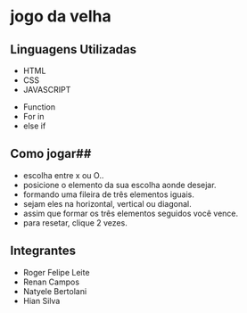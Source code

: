 # jogo da velha 
## Linguagens Utilizadas 
* HTML
* CSS
* JAVASCRIPT
- Function
- For in
- else if
## Como jogar##
- escolha entre x ou O..
- posicione o elemento da sua escolha aonde desejar.
- formando uma fileira de três elementos iguais.
- sejam eles na horizontal, vertical ou diagonal.
- assim que formar os três elementos seguidos você vence.
- para resetar, clique 2 vezes.
## Integrantes
- Roger Felipe Leite
- Renan Campos
- Natyele Bertolani
- Hian Silva 

